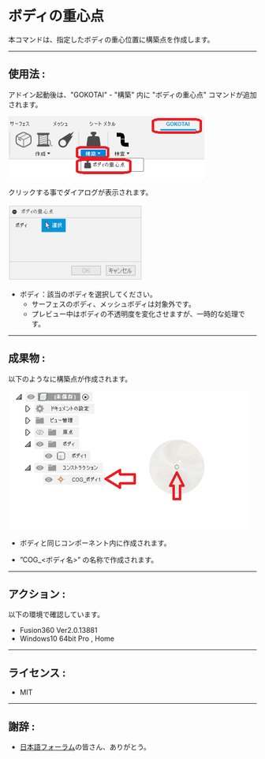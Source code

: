 # **ボディの重心点**

本コマンドは、指定したボディの重心位置に構築点を作成します。

---

## **使用法** :

アドイン起動後は、"GOKOTAI" - "構築" 内に "ボディの重心点" コマンドが追加されます。

![Alt text](./resources_readme/menu.png)

クリックする事でダイアログが表示されます。

![Alt text](./resources_readme/dialog.png)

- ボディ：該当のボディを選択してください。
  - サーフェスのボディ、メッシュボディは対象外です。
  - プレビュー中はボディの不透明度を変化させますが、一時的な処理です。


---

## **成果物** :

以下のようなに構築点が作成されます。

![Alt text](./resources_readme/res.png)

+ ボディと同じコンポーネント内に作成されます。

+ ”COG_<ボディ名>” の名称で作成されます。

---

## **アクション** :

以下の環境で確認しています。

- Fusion360 Ver2.0.13881
- Windows10 64bit Pro , Home

---

## **ライセンス** :

- MIT

---

## 謝辞 :

- [日本語フォーラム](https://forums.autodesk.com/t5/fusion-360-ri-ben-yu/bd-p/707)の皆さん、ありがとう。
